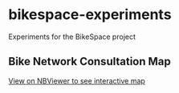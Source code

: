 # bikespace-experiments
 Experiments for the BikeSpace project

## Bike Network Consultation Map

[View on NBViewer to see interactive map](https://nbviewer.org/github/tallcoleman/bikespace-experiments/blob/main/Bike%20Network%20Consultations/consultation-data.ipynb)